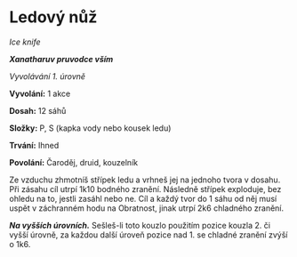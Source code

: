 # Ledový nůž

*Ice knife*

***Xanatharuv pruvodce vším***

 *Vyvolávání 1. úrovně* 

**Vyvolání:** 1 akce

**Dosah:** 12 sáhů

**Složky:** P, S (kapka vody nebo kousek ledu)

**Trvání:** Ihned

**Povolání:** Čaroděj, druid, kouzelník

Ze vzduchu zhmotníš střípek ledu a vrhneš jej na jednoho tvora v dosahu. Při zásahu cíl utrpí 1k10 bodného zranění. Následně střípek exploduje, bez ohledu na to, jestli zasáhl nebo ne. Cíl a každý tvor do 1 sáhu od něj musí uspět v záchranném hodu na Obratnost, jinak utrpí 2k6 chladného zranění.

***Na vyšších úrovních.*** Sešleš-li toto kouzlo použitím pozice kouzla 2. či vyšší úrovně, za každou další úroveň pozice nad 1. se chladné zranění zvýší o 1k6.